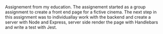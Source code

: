 Assignement from my education. The assignement started as a group assignment to create a front end page for a fictive cinema. The next step in this assignment was to individuallay work with the backend and create a server with Node and Express, server side render the page with Handlebars and write a test with Jest.
